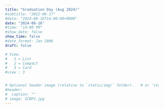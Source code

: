 ```yaml
---
title: "Graduation Day (Aug 2024)"
#subtitle: "2022-06-17"
#date: "2024-08-16T14:00:00+0900"
date: "2024-08-16"
#time: "14:00 PM"
#show_date: false
show_time: false
#date_format: Jan 2006
draft: false

# View.
#   1 = List
#   2 = Compact
#   3 = Card
#view : 3


# Optional header image (relative to `static/img/` folder).   # or 'static/media' folder ?
#header:
#  caption: ""
# image: ICBP2.jpg
---
```




